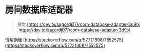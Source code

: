 # 房间数据库适配器

> 原文:[https://dev.to/sagordj07/room-database-adapter-3d9b](https://dev.to/sagordj07/room-database-adapter-3d9b)

请帮助我
[https://stackoverflow.com/q/57721608/7552575](https://stackoverflow.com/q/57721608/7552575)